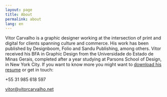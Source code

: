 ```yaml
---
layout: page
title: About
permalink: about
lang: en
---
```

           

Vitor Carvalho is a graphic designer working at the intersection of print and digital for clients spanning culture and commerce. His work has been published by Designboom, Folio and Sandu Publishing, among others. Vitor received his BFA in Graphic Design from the Universidade do Estado de Minas Gerais, completed after a year studying at Parsons School of Design, in New York City. If you want to know more you might want to <a href="files/vitor-resume.pdf" title="Download Resume" target="_blank">download his resume</a> or get in touch:

+55 31 985 618 597

<a href="mailto:vitor@vitorcarvalho.net">vitor@vitorcarvalho.net</a>